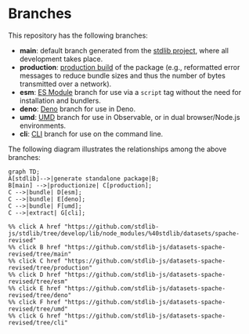 <!--

@license Apache-2.0

Copyright (c) 2023 The Stdlib Authors.

Licensed under the Apache License, Version 2.0 (the "License");
you may not use this file except in compliance with the License.
You may obtain a copy of the License at

    http://www.apache.org/licenses/LICENSE-2.0

Unless required by applicable law or agreed to in writing, software
distributed under the License is distributed on an "AS IS" BASIS,
WITHOUT WARRANTIES OR CONDITIONS OF ANY KIND, either express or implied.
See the License for the specific language governing permissions and
limitations under the License.

-->

# Branches

This repository has the following branches:

-   **main**: default branch generated from the [stdlib project][stdlib-url], where all development takes place.
-   **production**: [production build][production-url] of the package (e.g., reformatted error messages to reduce bundle sizes and thus the number of bytes transmitted over a network).
-   **esm**: [ES Module][esm-url] branch for use via a `script` tag without the need for installation and bundlers.
-   **deno**: [Deno][deno-url] branch for use in Deno.
-   **umd**: [UMD][umd-url] branch for use in Observable, or in dual browser/Node.js environments.
-   **cli**: [CLI][cli-url] branch for use on the command line.

The following diagram illustrates the relationships among the above branches:

```mermaid
graph TD;
A[stdlib]-->|generate standalone package|B;
B[main] -->|productionize| C[production];
C -->|bundle| D[esm];
C -->|bundle| E[deno];
C -->|bundle| F[umd];
C -->|extract| G[cli];

%% click A href "https://github.com/stdlib-js/stdlib/tree/develop/lib/node_modules/%40stdlib/datasets/spache-revised"
%% click B href "https://github.com/stdlib-js/datasets-spache-revised/tree/main"
%% click C href "https://github.com/stdlib-js/datasets-spache-revised/tree/production"
%% click D href "https://github.com/stdlib-js/datasets-spache-revised/tree/esm"
%% click E href "https://github.com/stdlib-js/datasets-spache-revised/tree/deno"
%% click F href "https://github.com/stdlib-js/datasets-spache-revised/tree/umd"
%% click G href "https://github.com/stdlib-js/datasets-spache-revised/tree/cli"
```

[stdlib-url]: https://github.com/stdlib-js/stdlib/tree/develop/lib/node_modules/%40stdlib/datasets/spache-revised
[production-url]: https://github.com/stdlib-js/datasets-spache-revised/tree/production
[deno-url]: https://github.com/stdlib-js/datasets-spache-revised/tree/deno
[umd-url]: https://github.com/stdlib-js/datasets-spache-revised/tree/umd
[esm-url]: https://github.com/stdlib-js/datasets-spache-revised/tree/esm
[cli-url]: https://github.com/stdlib-js/datasets-spache-revised/tree/cli